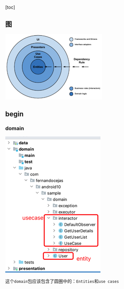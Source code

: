 [toc]



## 图

<img src="理解.assets/image-20200908142809424.png" alt="image-20200908142809424" style="zoom:30%;" />









## begin



























### domain

<img src="理解.assets/image-20200908143036106.png" alt="image-20200908143036106" style="zoom:50%;" />

这个`domain`包应该包含了圆圈中的：`Entities`和`use cases`


